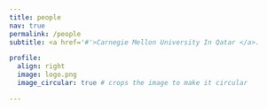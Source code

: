 ```yaml
---
title: people
nav: true
permalink: /people
subtitle: <a href='#'>Carnegie Mellon University In Qatar </a>.

profile:
  align: right
  image: logo.png
  image_circular: true # crops the image to make it circular

---
```

